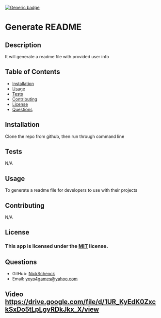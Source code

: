 [![Generic badge](https://img.shields.io/badge/license-MIT-<COLOR>.svg)](#license)
  # Generate README
  ## Description
  It will generate a readme file with provided user info
  ## Table of Contents
  * [Installation](#installation)
  * [Usage](#usage)
  * [Tests](#tests)
  * [Contributing](#contributing)
  * [License](#license)
  * [Questions](#questions)
  ## Installation
  Clone the repo from github, then run through command line
  ## Tests
  N/A
  ## Usage
  To generate a readme file for developers to use with their projects
  ## Contributing
  N/A
  ## License
  ### This app is licensed under the [MIT](https://opensource.org/licenses/MIT) license.
  ## Questions
  * GitHub: [NickSchenck](https://github.com/NickSchenck)
  * Email: 
  [yoyo4games@yahoo.com](mailto:yoyo4games@yahoo.com)
  ## Video https://drive.google.com/file/d/1UR_KyEdK0ZxckSxDo5tLpLgyRDkJkx_X/view
  
    